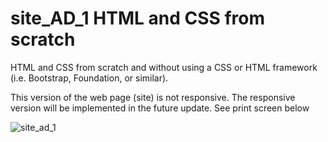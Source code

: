 # site_AD_1 HTML and CSS from scratch
HTML and CSS from scratch and without using a CSS or HTML framework (i.e. Bootstrap, Foundation, or similar).

This version of the web page (site) is not responsive. The responsive version will be implemented in the future update. 
See print screen below

![site_ad_1](https://user-images.githubusercontent.com/22039458/29191070-0c4d1bd8-7de2-11e7-9faa-c110998da333.png)

